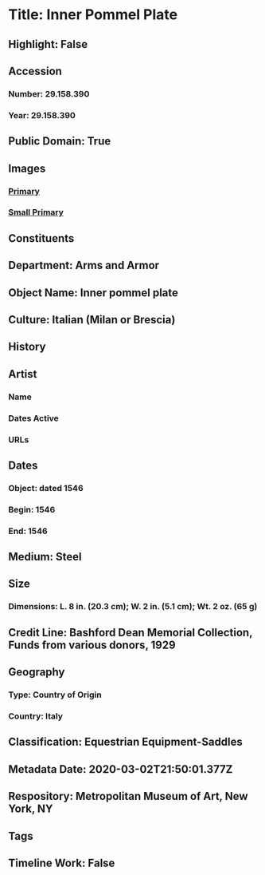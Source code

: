 # Title: Inner Pommel Plate
## Highlight: False
## Accession
### Number: 29.158.390
### Year: 29.158.390
## Public Domain: True
## Images
### [Primary](https://images.metmuseum.org/CRDImages/aa/original/DP108793.jpg)
### [Small Primary](https://images.metmuseum.org/CRDImages/aa/web-large/DP108793.jpg)
## Constituents
## Department: Arms and Armor
## Object Name: Inner pommel plate
## Culture: Italian (Milan or Brescia)
## History
## Artist
### Name
### Dates Active
### URLs
## Dates
### Object: dated 1546
### Begin: 1546
### End: 1546
## Medium: Steel
## Size
### Dimensions: L. 8 in. (20.3 cm); W. 2 in. (5.1 cm); Wt. 2 oz. (65 g)
## Credit Line: Bashford Dean Memorial Collection, Funds from various donors, 1929
## Geography
### Type: Country of Origin
### Country: Italy
## Classification: Equestrian Equipment-Saddles
## Metadata Date: 2020-03-02T21:50:01.377Z
## Respository: Metropolitan Museum of Art, New York, NY
## Tags
## Timeline Work: False